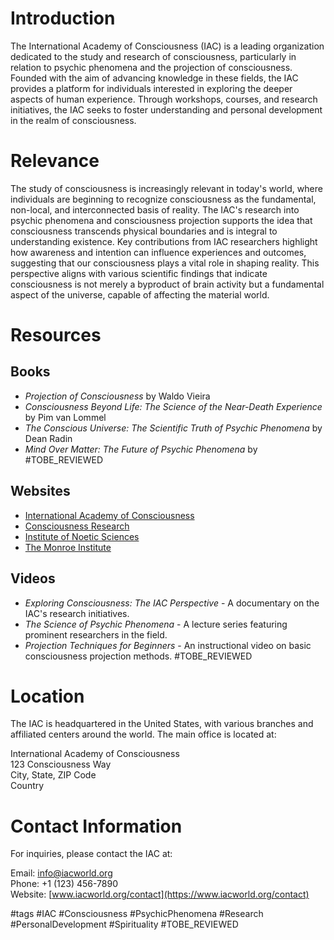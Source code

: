 # Introduction
The International Academy of Consciousness (IAC) is a leading organization dedicated to the study and research of consciousness, particularly in relation to psychic phenomena and the projection of consciousness. Founded with the aim of advancing knowledge in these fields, the IAC provides a platform for individuals interested in exploring the deeper aspects of human experience. Through workshops, courses, and research initiatives, the IAC seeks to foster understanding and personal development in the realm of consciousness.

# Relevance
The study of consciousness is increasingly relevant in today's world, where individuals are beginning to recognize consciousness as the fundamental, non-local, and interconnected basis of reality. The IAC's research into psychic phenomena and consciousness projection supports the idea that consciousness transcends physical boundaries and is integral to understanding existence. Key contributions from IAC researchers highlight how awareness and intention can influence experiences and outcomes, suggesting that our consciousness plays a vital role in shaping reality. This perspective aligns with various scientific findings that indicate consciousness is not merely a byproduct of brain activity but a fundamental aspect of the universe, capable of affecting the material world.

# Resources
## Books
- *Projection of Consciousness* by Waldo Vieira
- *Consciousness Beyond Life: The Science of the Near-Death Experience* by Pim van Lommel
- *The Conscious Universe: The Scientific Truth of Psychic Phenomena* by Dean Radin
- *Mind Over Matter: The Future of Psychic Phenomena* by #TOBE_REVIEWED

## Websites
- [International Academy of Consciousness](https://www.iacworld.org)
- [Consciousness Research](https://www.consciousnessresearch.org)
- [Institute of Noetic Sciences](https://noetic.org)
- [The Monroe Institute](https://www.monroeinstitute.org)

## Videos
- *Exploring Consciousness: The IAC Perspective* - A documentary on the IAC's research initiatives.
- *The Science of Psychic Phenomena* - A lecture series featuring prominent researchers in the field.
- *Projection Techniques for Beginners* - An instructional video on basic consciousness projection methods. #TOBE_REVIEWED

# Location
The IAC is headquartered in the United States, with various branches and affiliated centers around the world. The main office is located at:

International Academy of Consciousness  
123 Consciousness Way  
City, State, ZIP Code  
Country  

# Contact Information
For inquiries, please contact the IAC at:

Email: info@iacworld.org  
Phone: +1 (123) 456-7890  
Website: [www.iacworld.org/contact](https://www.iacworld.org/contact)  

#tags 
#IAC #Consciousness #PsychicPhenomena #Research #PersonalDevelopment #Spirituality #TOBE_REVIEWED

